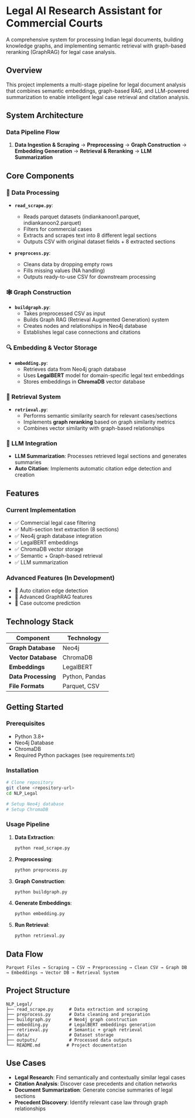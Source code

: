 # Legal AI Research Assistant for Commercial Courts

A comprehensive system for processing Indian legal documents, building knowledge graphs, and implementing semantic retrieval with graph-based reranking (GraphRAG) for legal case analysis.

## Overview

This project implements a multi-stage pipeline for legal document analysis that combines semantic embeddings, graph-based RAG, and LLM-powered summarization to enable intelligent legal case retrieval and citation analysis.

## System Architecture

### Data Pipeline Flow
1. **Data Ingestion & Scraping** → **Preprocessing** → **Graph Construction** → **Embedding Generation** → **Retrieval & Reranking** → **LLM Summarization**

## Core Components

### 📄 Data Processing
- **`read_scrape.py`**: 
  - Reads parquet datasets (indiankanoon1.parquet, indiankanoon2.parquet)
  - Filters for commercial cases
  - Extracts and scrapes text into 8 different legal sections
  - Outputs CSV with original dataset fields + 8 extracted sections

- **`preprocess.py`**: 
  - Cleans data by dropping empty rows
  - Fills missing values (NA handling)
  - Outputs ready-to-use CSV for downstream processing

### 🕸️ Graph Construction
- **`buildgraph.py`**: 
  - Takes preprocessed CSV as input
  - Builds Graph RAG (Retrieval Augmented Generation) system
  - Creates nodes and relationships in Neo4j database
  - Establishes legal case connections and citations

### 🔍 Embedding & Vector Storage
- **`embedding.py`**: 
  - Retrieves data from Neo4j graph database
  - Uses **LegalBERT** model for domain-specific legal text embeddings
  - Stores embeddings in **ChromaDB** vector database

### 🎯 Retrieval System
- **`retrieval.py`**: 
  - Performs semantic similarity search for relevant cases/sections
  - Implements **graph reranking** based on graph similarity metrics
  - Combines vector similarity with graph-based relationships

### 🤖 LLM Integration
- **LLM Summarization**: Processes retrieved legal sections and generates summaries
- **Auto Citation**: Implements automatic citation edge detection and creation

## Features

### Current Implementation
- ✅ Commercial legal case filtering
- ✅ Multi-section text extraction (8 sections)
- ✅ Neo4j graph database integration
- ✅ LegalBERT embeddings
- ✅ ChromaDB vector storage
- ✅ Semantic + Graph-based retrieval
- ✅ LLM summarization

### Advanced Features (In Development)
- 🚧 Auto citation edge detection
- 🚧 Advanced GraphRAG features
- 🚧 Case outcome prediction

## Technology Stack

| Component | Technology |
|-----------|------------|
| **Graph Database** | Neo4j |
| **Vector Database** | ChromaDB |
| **Embeddings** | LegalBERT |
| **Data Processing** | Python, Pandas |
| **File Formats** | Parquet, CSV |

## Getting Started

### Prerequisites
- Python 3.8+
- Neo4j Database
- ChromaDB
- Required Python packages (see requirements.txt)

### Installation
```bash
# Clone repository
git clone <repository-url>
cd NLP_Legal

# Setup Neo4j database
# Setup ChromaDB
```

### Usage Pipeline

1. **Data Extraction**:
   ```bash
   python read_scrape.py
   ```

2. **Preprocessing**:
   ```bash
   python preprocess.py
   ```

3. **Graph Construction**:
   ```bash
   python buildgraph.py
   ```

4. **Generate Embeddings**:
   ```bash
   python embedding.py
   ```

5. **Run Retrieval**:
   ```bash
   python retrieval.py
   ```

## Data Flow

```
Parquet Files → Scraping → CSV → Preprocessing → Clean CSV → Graph DB → Embeddings → Vector DB → Retrieval System
```

## Project Structure

```
NLP_Legal/
├── read_scrape.py      # Data extraction and scraping
├── preprocess.py       # Data cleaning and preparation
├── buildgraph.py       # Neo4j graph construction
├── embedding.py        # LegalBERT embeddings generation
├── retrieval.py        # Semantic + graph retrieval
├── data/               # Dataset storage
├── outputs/            # Processed data outputs
└── README.md          # Project documentation
```

## Use Cases

- **Legal Research**: Find semantically and contextually similar legal cases
- **Citation Analysis**: Discover case precedents and citation networks
- **Document Summarization**: Generate concise summaries of legal sections
- **Precedent Discovery**: Identify relevant case law through graph relationships
